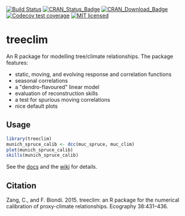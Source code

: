 [![Build Status](https://travis-ci.org/cszang/treeclim.svg?branch=master)](https://travis-ci.org/cszang/treeclim)
[![CRAN\_Status\_Badge](https://www.r-pkg.org/badges/version/treeclim)](https://cran.r-project.org/package=treeclim)
[![CRAN\_Download\_Badge](https://cranlogs.r-pkg.org/badges/grand-total/treeclim)](https://www.r-pkg.org/pkg/treeclim)
[![Codecov test coverage](https://codecov.io/gh/cszang/treeclim/graph/badge.svg)](https://app.codecov.io/gh/cszang/treeclim)
[![MIT licensed](https://img.shields.io/badge/license-GPL%20%3E%3D%203-yellowgreen.svg)](https://github.com/cszang/treeclim/blob/master/DESCRIPTION)

# treeclim

An R package for modelling tree/climate relationships. The package
features:

- static, moving, and evolving response and correlation functions
- seasonal correlations
- a "dendro-flavoured" linear model
- evaluation of reconstruction skills
- a test for spurious moving correlations
- nice default plots

## Usage

```R
library(treeclim)
munich_spruce_calib <- dcc(muc_spruce, muc_clim)
plot(munich_spruce_calib)
skills(munich_spruce_calib)
```

See the [docs](https://www.rdocumentation.org/packages/treeclim/) and the
[wiki](https://github.com/cszang/treeclim/wiki) for details.

## Citation

Zang, C., and F. Biondi. 2015. treeclim: an R package for the
numerical calibration of proxy-climate relationships. Ecography
38:431–436.
